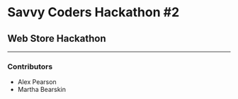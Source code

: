 # Savvy Coders Hackathon \#2
## Web Store Hackathon

---

### Contributors
+ Alex Pearson
+ Martha Bearskin
